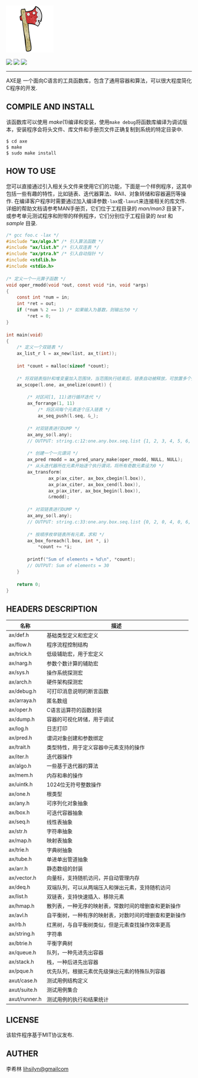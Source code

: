 ![AXE](./logo.png)

![](https://img.shields.io/badge/build-passing-green) ![](https://img.shields.io/badge/license-MIT-red) ![](https://img.shields.io/badge/language-C-purple)

---

AXE是 一个面向C语言的工具函数库，包含了通用容器和算法，可以很大程度简化C程序的开发.

## COMPILE AND INSTALL

该函数库可以使用 *make*(1)编译和安装，使用`make debug`将函数库编译为调试版本，安装程序会将头文件、库文件和手册页文件正确复制到系统的特定目录中.

```
$ cd axe
$ make
$ sudo make install
```

## HOW TO USE

您可以直接通过引入相关头文件来使用它们的功能，下面是一个样例程序，这其中包括一些有趣的特性，比如链表、迭代器算法、RAII、对象转储和容器遍历等操作. 在编译客户程序时需要通过加入编译参数`-lax`或`-laxut`来连接相关的库文件. 详细的帮助文档请参考MAN手册页，它们位于工程目录的 *man/man3* 目录下，或参考单元测试程序和附带的样例程序，它们分别位于工程目录的 *test* 和 *sample* 目录. 

```c
/* gcc foo.c -lax */
#include "ax/algo.h" /* 引入算法函数 */
#include "ax/list.h" /* 引入双连表 */
#include "ax/ptra.h" /* 引入自动指针 */
#include <stdlib.h>
#include <stdio.h>

/* 定义一个一元算子函数 */
void oper_rmodd(void *out, const void *in, void *args)
{
	const int *num = in;
	int *ret = out;
	if (*num % 2 == 1) /* 如果输入为基数，则输出为0 */
		*ret = 0;
}

int main(void)
{
	/* 定义一个双链表 */
	ax_list_r l = ax_new(list, ax_t(int));

	int *count = malloc(sizeof *count);

	/* 将双链表指针和堆变量加入范围块，当范围执行结束后，链表自动被释放，可放置多个指针 */
	ax_scope(l.one, ax_onelize(count)) {

		/* 对区间[1, 11)进行循环迭代 */
		ax_forrange(1, 11)
			/* 将区间每个元素逐个压入链表 */
			ax_seq_push(l.seq, &_);

		/* 对双链表进行DUMP */
		ax_any_so(l.any);
		// OUTPUT: string.c:12:one.any.box.seq.list {1, 2, 3, 4, 5, 6, 7, 8, 9, 10}

		/* 创建一个一元谓词 */
		ax_pred rmodd = ax_pred_unary_make(oper_rmodd, NULL, NULL);
		/* 从头迭代器所在元素开始逐个执行谓词，将所有奇数元素设为0 */
		ax_transform(
				ax_p(ax_citer, ax_box_cbegin(l.box)),
				ax_p(ax_citer, ax_box_cend(l.box)),
				ax_p(ax_iter, ax_box_begin(l.box)),
				&rmodd);

		/* 对双链表进行DUMP */
		ax_any_so(l.any);
		// OUTPUT: string.c:33:one.any.box.seq.list {0, 2, 0, 4, 0, 6, 0, 8, 0, 10}

		/* 按顺序枚举链表所有元素，求和 */
		ax_box_foreach(l.box, int *, i)
			*count += *i;

		printf("Sum of elements = %d\n", *count);
		// OUTPUT: Sum of elements = 30
	}

	return 0;
}
```

## HEADERS DESCRIPTION

| 名称          | 描述 |
|---            |---   |
| ax/def.h      | 基础类型定义和宏定义 |
| ax/flow.h     | 程序流程控制结构 |
| ax/trick.h    | 低级辅助宏，用于宏定义 |
| ax/narg.h     | 参数个数计算的辅助宏 |
| ax/sys.h      | 操作系统探测宏 |
| ax/arch.h     | 硬件架构探测宏 |
| ax/debug.h    | 可打印消息说明的断言函数 |
| ax/arraya.h   | 匿名数组 |
| ax/oper.h     | C语言运算符的函数封装 |
| ax/dump.h     | 容器的可视化转储，用于调试 |
| ax/log.h      | 日志打印 |
| ax/pred.h     | 谓词对象创建和参数绑定 |
| ax/trait.h    | 类型特性，用于定义容器中元素支持的操作 |
| ax/iter.h     | 迭代器操作 |
| ax/algo.h     | 一些基于迭代器的算法 |
| ax/mem.h      | 内存和串的操作 |
| ax/uintk.h    | 1024位无符号整数操作 |
| ax/one.h      | 根类型 |
| ax/any.h      | 可序列化对象抽象 |
| ax/box.h      | 可迭代容器抽象 |
| ax/seq.h      | 线性表抽象 |
| ax/str.h      | 字符串抽象 |
| ax/map.h      | 映射表抽象 |
| ax/trie.h     | 字典树抽象 |
| ax/tube.h     | 单进单出管道抽象 |
| ax/arr.h      | 静态数组的封装 |
| ax/vector.h   | 向量标，支持随机访问，并自动管理内存 |
| ax/deq.h      | 双端队列，可以从两端压入和弹出元素，支持随机访问 |
| ax/list.h     | 双链表，支持快速插入、移除元素 |
| ax/hmap.h     | 散列表，一种无序的映射表，常数时间的增删查和更新操作 |
| ax/avl.h      | 自平衡树，一种有序的映射表，对数时间的增删查和更新操作 |
| ax/rb.h       | 红黑树，与自平衡树类似，但是元素查找操作效率更高 |
| ax/string.h   | 字符串 |
| ax/btrie.h    | 平衡字典树 |
| ax/queue.h    | 队列，一种先进先出容器 |
| ax/stack.h    | 栈，一种后进先出容器 |
| ax/pque.h     | 优先队列，根据元素优先级弹出元素的特殊队列容器 |
| axut/case.h   | 测试用例结构定义 |
| axut/suite.h  | 测试用例集合 |
| axut/runner.h | 测试用例的执行和结果统计 |

## LICENSE

该软件程序基于MIT协议发布.

## AUTHER

李希林 <lihsilyn@gmailcom>

